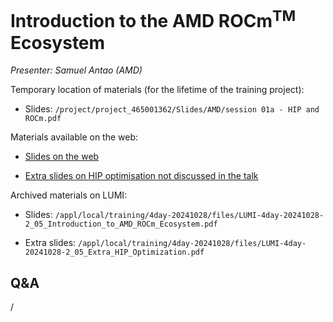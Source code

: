 # Introduction to the AMD ROCm<sup>TM</sup> Ecosystem

<!-- Cannot do in full italics as the ã is misplaced which is likely an mkdocs bug. -->
*Presenter: Samuel Antao (AMD)*

<!--
Course materials will be provided during and after the course.
-->

<!--
<video src="https://462000265.lumidata.eu/4day-20241028/recordings/2_05_Introduction_to_AMD_ROCm_Ecosystem.mp4" controls="controls">
</video>
-->

Temporary location of materials (for the lifetime of the training project):

-   Slides: `/project/project_465001362/Slides/AMD/session 01a - HIP and ROCm.pdf`

Materials available on the web:

-   [Slides on the web](https://462000265.lumidata.eu/4day-20241028/files/LUMI-4day-20241028-2_05_Introduction_to_AMD_ROCm_Ecosystem.pdf)

-    [Extra slides on HIP optimisation not discussed in the talk](https://462000265.lumidata.eu/4day-20241028/files/LUMI-4day-20241028-2_05_Extra_HIP_Optimization.pdf)

Archived materials on LUMI:

-   Slides: `/appl/local/training/4day-20241028/files/LUMI-4day-20241028-2_05_Introduction_to_AMD_ROCm_Ecosystem.pdf`

-   Extra slides: `/appl/local/training/4day-20241028/files/LUMI-4day-20241028-2_05_Extra_HIP_Optimization.pdf`

<!--
-   Recording: `/appl/local/training/4day-20241028/recordings/2_05_Introduction_to_AMD_ROCm_Ecosystem.mp4`
-->


## Q&A

/

